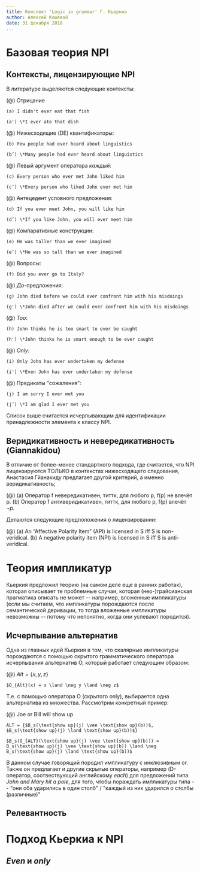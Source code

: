 ```yaml
---
title: Конспект 'Logic in grammar' Г. Кьеркиа
author: Алексей Кошевой
date: 31 декабря 2018
...
```


# Базовая теория NPI

## Контексты, лицензирующие NPI

В литературе выделяются следующие контексты:

(@) Отрицание

    (a) I didn't ever eat that fish

    (a') \*I ever ate that dish

(@) Нижесходящие (DE) квантификаторы:

    (b) Few people had ever heard about linguistics

    (b’) \*Many people had ever heard about linguistics

(@) Левый аргумент оператора *каждый*:


    (c) Every person who ever met John liked him

    (c’) \*Every person who liked John ever met him

(@) Антецедент условного предложения:

    (d) If you ever meet John, you will like him

    (d’) \*If you like John, you will ever meet him

(@) Компаративные конструкции:

    (e) He was taller than we ever imagined

    (e’) \*He was so tall than we ever imagined

(@) Вопросы:

    (f) Did you ever go to Italy?

(@) *До*-предложения:

    (g) John died before we could ever confront him with his misdoings

    (g') \*John died after we could ever confront him with his misdoings

(@) *Too*:

    (h) John thinks he is too smart to ever be caught

    (h') \*John thinks he is smart enough to be ever caught

(@) *Only*:

    (i) Only John has ever undertaken my defense

    (i') \*Even John has ever undertaken my defense

(@) Предикаты "сожаления":

    (j) I am sorry I ever met you

    (j’) \*I am glad I ever met you

Список выше считается исчерпывающим для идентификации принадлежности элемента к классу NPI.

## Веридикативность и невередикативность (Giannakidou)

В отличие от более-менее стандартного подхода, где считается, что NPI лицензируются ТОЛЬКО в контекстах нижесходящего следования, Анастасия Гйанакиду предлагает другой критерий, а именно веридикативность;

(@) (a) Оператор f невередикативен, титтк, для любого p, f(p) не влечёт p.
    (b) Оператор f антиверидикативен, титтк, для любого p, f(p) влечёт $\neg p$.

Делаются следующие предположения о лицензировании:

(@) (a) An “Affective Polarity Item” (API) is licensed in S iff S is non-veridical.
    (b) A negative polarity item (NPI) is licensed in S iff S is anti- veridical.


# Теория импликатур

Кьеркия предложил теорию (на самом деле еще в ранних работах), которая описывает
те проблемные случаи, которая (нео-)грайсианская прагматика описать не может --
например, вложенные импликатуры (если мы считаем, что импликатуры порождаются после
семантической деривации, то тогда вложенные импликатуры невозможны -- потому что непонятно,
когда они успевают породится).

## Исчерпывание альтернатив

Одна из главных идей Кьеркия в том, что скалярные импликатуры порождаются с помощью скрытого грамматического оператора
исчерпывания альтернатив O, который работает следующим образом:

(@) $Alt = \{x, y, z\}$

    $O_{Alt}(x) = x \land \neg y \land \neg z$

Т.е. с помощью оператора O (скрытого only), выбирается одна альтернатива из множества. Рассмотрим конкретный пример:

(@) Joe or Bill will show up

    ALT = {$B_s(\text{show up}(j) \vee \text{show up}(b))$, $B_s(\text{show up}(j) \land \text{show up}(b))$}

    $B_s(O_{ALT}(\text{show up}(j) \vee \text{show up}(b))) = B_s(\text{show up}(j) \vee \text{show up}(b)) \land \neg B_s(\text{show up}(j) \land \text{show up}(b))$

В данном случае говорящий породил импликатуру с инклюзивным or. Также он предлагает и другие скрытые операторы, например (D-оператор, соотвествующий
английскому *each*) для предложений типа *John and Mary hit a pole*, для того, чтобы пораждать импликатуры типа -- "они оба ударились в один столб" / "каждый из них ударился о столбы (различные)"

## Релевантность

# Подход Кьеркиа к NPI

## *Even* и *only*
